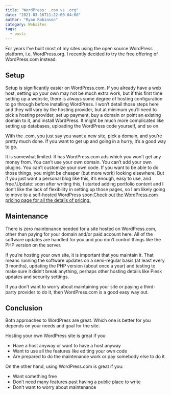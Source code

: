 ```yaml
---
title: "WordPress: .com vs .org"
date: "2021-03-16T11:22:00-04:00"
author: "Ryan Robinson"
category: Websites
tags:
  - posts
---
```


For years I’ve built most of my sites using the open source WordPress platform, i.e. WordPress.org. I recently decided to try the free offering of WordPress.com instead.

## Setup

Setup is significantly easier on WordPress.com. If you already have a web host, setting up your own may not be much extra work, but if this first time setting up a website, there is always some degree of hosting configuration to go through before installing WordPress. I won’t detail those steps here and they will vary by the hosting provider, but at minimum you’ll need to pick a hosting provider, set up payment, buy a domain or point an existing domain to it, and install WordPress. It might be much more complicated like setting up databases, uploading the WordPress code yourself, and so on.

With the .com, you just say you want a new site, pick a domain, and you’re pretty much done. If you want to get up and going in a hurry, it’s a good way to go.

It is somewhat limited. It has WordPress.com ads which you won’t get any money from. You can’t use your own domain. You can’t add your own plugins. You can’t customize your own code. If you want to be able to do those things, you might be cheaper (but more work) looking elsewhere. But if you just want a personal blog like this, it’s enough, easy to use, and free.\Update: soon after writing this, I started adding portfolio content and I don’t like the lack of flexibility in setting up those pages, so I am likely going to move to a self-hosted WordPress soon.[Check out the WordPress.com pricing page for all the details of pricing.](https://wordpress.com/pricing/)

## Maintenance

There is zero maintenance needed for a site hosted on WordPress.com, other than paying for your domain and/or paid account here. All of the software updates are handled for you and you don’t control things like the PHP version on the server.

If you’re hosting your own site, it is important that you maintain it. That means running the software updates on a semi-regular basis (at least every 3 months), updating the PHP version (about once a year) and testing to make sure it didn’t break anything, perhaps other hosting details like Plesk updates and security settings.

If you don’t want to worry about maintaining your site or paying a third-party provider to do it, then WordPress.com is a good easy way out.

## Conclusion

Both approaches to WordPress are great. Which one is better for you depends on your needs and goal for the site.

Hosting your own WordPress site is great if you:

- Have a host anyway or want to have a host anyway
- Want to use all the features like editing your own code
- Are prepared to do the maintenance work or pay somebody else to do it

On the other hand, using WordPress.com is great if you:

- Want something free
- Don’t need many features past having a public place to write
- Don’t want to worry about maintenance
